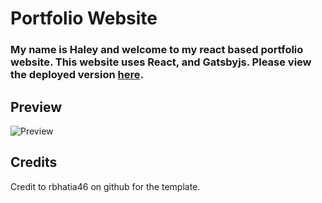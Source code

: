 # Portfolio Website

### My name is Haley and welcome to my react based portfolio website. This website uses React, and Gatsbyjs. Please view the deployed version [here]( https://heparish.github.io/react-portfolio/).

## Preview
![Preview](/public/images/Screenshot_1.png)

## Credits

Credit to rbhatia46 on github for the template.

